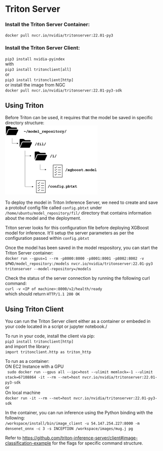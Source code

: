 # Triton Server

### Install the Triton Server Container:
`docker pull nvcr.io/nvidia/tritonserver:22.01-py3`

### Install the Triton Server Client:
`pip3 install nvidia-pyindex`\
with\
`pip3 install tritonclient[all]`\
  or\
`pip3 install tritonclient[http]`\
  or install the image from NGC\
`docker pull nvcr.io/nvidia/tritonserver:22.01-py3-sdk`

## Using Triton
Before Triton can be used, it requires that the model be saved in specific directory structure:\
<img src="https://github.com/JustinBurg/triton_server/blob/main/triton_model_repository_layout.png" width="300">

To deploy the model in Triton Inference Server, we need to create and save a protobuf config file called `config.pbtxt` under `/home/ubuntu/model_repository/fil/` directory that contains information about the model and the deployment. 

Triton server looks for this configuration file before deploying XGBoost model for inference. It'll setup the server parameters as per the configuration passed within `config.pbtxt`

Once the model has been saved in the model respository, you can start the Triton Server container:\
`docker run --gpus=1 --rm -p8000:8000 -p8001:8001 -p8002:8002 -v $PWD/model_repository:/models nvcr.io/nvidia/tritonserver:22.01-py3 tritonserver --model-repository=/models`

Check the status of the server connection by running the following curl command:\
`curl -v <IP of machine>:8000/v2/health/ready`\
which should return `HTTP/1.1 200 OK`

## Using Triton Client
You can run the Triton Server client either as a container or embeded in your code located in a script or jupyter notebook./ 

To run in your code, install the client via pip:\
`pip3 install tritonclient[http]`\
and import the library:\
`import tritonclient.http as triton_http`

To run as a container:\
ON EC2 Instance with a GPU\
` sudo docker run --gpus all --ipc=host --ulimit memlock=-1 --ulimit stack=67108864 -it --rm --net=host nvcr.io/nvidia/tritonserver:22.01-py3-sdk`\
or\
On local machine\
`docker run -it --rm --net=host nvcr.io/nvidia/tritonserver:22.01-py3-sdk`

In the container, you can run inference using the Python binding with the following:\
`/workspace/install/bin/image_client -u 54.147.254.227:8000 -m densenet_onnx -c 3 -s INCEPTION /workspace/images/mug.j
pg`

Refer to https://github.com/triton-inference-server/client#image-classification-example for the flags for specific command structure.
